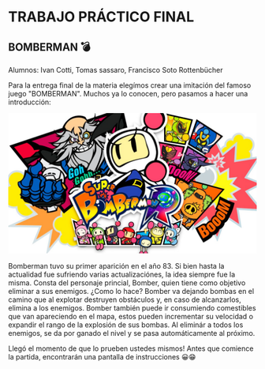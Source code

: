 # TRABAJO PRÁCTICO FINAL

## BOMBERMAN 💣

Alumnos:  Ivan Cotti, Tomas sassaro, Francisco Soto Rottenbücher
    
    
Para la entrega final de la materia elegímos crear una imitación del famoso juego "BOMBERMAN". Muchos ya lo conocen, pero pasamos a hacer una introducción:

![mi fotoo](bombeerrrr.jpg)


   Bomberman tuvo su primer aparición en el año 83. Si bien hasta la actualidad fue sufriendo varias actualizaciónes, la idea siempre fue la misma. Consta del personaje princial, Bomber, quien tiene como objetivo eliminar a sus enemigos. ¿Como lo hace? Bomber va dejando bombas en el camino que al explotar destruyen obstáculos y, en caso de alcanzarlos, elimina a los enemigos. Bomber también puede ir consumiendo comestibles que van apareciendo en el mapa, estos pueden incrementar su velocidad o expandir el rango de la explosión de sus bombas. Al eliminár a todos los enemigos, se da por ganado el nivel y se pasa automáticamente al próximo.

Llegó el momento de que lo prueben ustedes mismos! Antes que comience la partida, encontrarán una pantalla de instrucciones 😀😁

